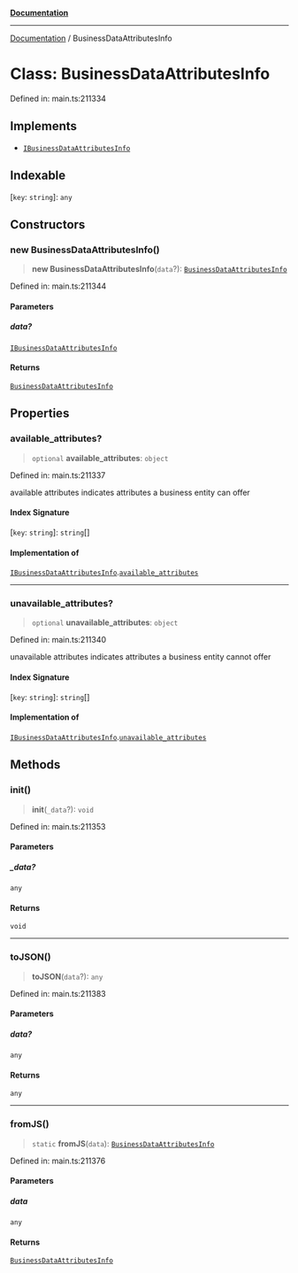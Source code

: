 [**Documentation**](../README.md)

***

[Documentation](../README.md) / BusinessDataAttributesInfo

# Class: BusinessDataAttributesInfo

Defined in: main.ts:211334

## Implements

- [`IBusinessDataAttributesInfo`](../interfaces/IBusinessDataAttributesInfo.md)

## Indexable

\[`key`: `string`\]: `any`

## Constructors

### new BusinessDataAttributesInfo()

> **new BusinessDataAttributesInfo**(`data`?): [`BusinessDataAttributesInfo`](BusinessDataAttributesInfo.md)

Defined in: main.ts:211344

#### Parameters

##### data?

[`IBusinessDataAttributesInfo`](../interfaces/IBusinessDataAttributesInfo.md)

#### Returns

[`BusinessDataAttributesInfo`](BusinessDataAttributesInfo.md)

## Properties

### available\_attributes?

> `optional` **available\_attributes**: `object`

Defined in: main.ts:211337

available attributes
indicates attributes a business entity can offer

#### Index Signature

\[`key`: `string`\]: `string`[]

#### Implementation of

[`IBusinessDataAttributesInfo`](../interfaces/IBusinessDataAttributesInfo.md).[`available_attributes`](../interfaces/IBusinessDataAttributesInfo.md#available_attributes)

***

### unavailable\_attributes?

> `optional` **unavailable\_attributes**: `object`

Defined in: main.ts:211340

unavailable attributes
indicates attributes a business entity cannot offer

#### Index Signature

\[`key`: `string`\]: `string`[]

#### Implementation of

[`IBusinessDataAttributesInfo`](../interfaces/IBusinessDataAttributesInfo.md).[`unavailable_attributes`](../interfaces/IBusinessDataAttributesInfo.md#unavailable_attributes)

## Methods

### init()

> **init**(`_data`?): `void`

Defined in: main.ts:211353

#### Parameters

##### \_data?

`any`

#### Returns

`void`

***

### toJSON()

> **toJSON**(`data`?): `any`

Defined in: main.ts:211383

#### Parameters

##### data?

`any`

#### Returns

`any`

***

### fromJS()

> `static` **fromJS**(`data`): [`BusinessDataAttributesInfo`](BusinessDataAttributesInfo.md)

Defined in: main.ts:211376

#### Parameters

##### data

`any`

#### Returns

[`BusinessDataAttributesInfo`](BusinessDataAttributesInfo.md)
